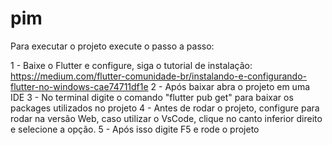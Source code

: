 # pim

Para executar o projeto execute o passo a passo:

1 - Baixe o Flutter e configure, siga o tutorial de instalação: https://medium.com/flutter-comunidade-br/instalando-e-configurando-flutter-no-windows-cae74711df1e
2 - Após baixar abra o projeto em uma IDE
3 - No terminal digite o comando "flutter pub get"  para baixar os packages utilizados no projeto
4 - Antes de rodar o projeto, configure para rodar na versão Web, caso utilizar o VsCode, clique no canto inferior direito e selecione a opção.
5 - Após isso digite F5 e rode o projeto
